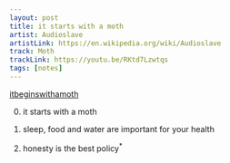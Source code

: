 ```yaml
---
layout: post
title: it starts with a moth
artist: Audioslave
artistLink: https://en.wikipedia.org/wiki/Audioslave
track: Moth
trackLink: https://youtu.be/RKtd7Lzwtqs
tags: [notes]
---
```


[itbeginswithamoth](https://i.imgur.com/Q31Tji1.jpg)

0. it starts with a moth

1. sleep, food and water are important for your health 

2. honesty is the best policy<sup>*</sup>
